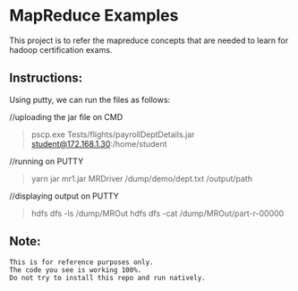 # MapReduce Examples

This project is to refer the mapreduce concepts that are needed to learn for hadoop certification exams.

Instructions:
--------------
Using putty, we can run the files as follows:

//uploading the jar file on CMD
>pscp.exe Tests/flights/payrollDeptDetails.jar student@172.168.1.30:/home/student

//running on PUTTY
>yarn jar mr1.jar MRDriver /dump/demo/dept.txt /output/path

//displaying output on PUTTY
>hdfs dfs -ls /dump/MROut
>hdfs dfs -cat /dump/MROut/part-r-00000


Note:
-------------
    This is for reference purposes only.
    The code you see is working 100%.
    Do not try to install this repo and run natively.